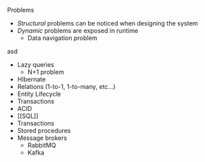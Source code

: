 
Problems

- *Structural* problems can be noticed when designing the system
- *Dynamic* problems are exposed in runtime
	- Data navigation problem

asd

- Lazy queries
	- N+1 problem
- HIbernate
- Relations (1-to-1, 1-to-many, etc...)
- Entity Lifecycle
- Transactions
- ACID
- [[SQL]]
- Transactions
- Stored procedures
- Message brokers
	- RabbitMQ
	- Kafka
